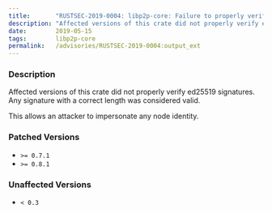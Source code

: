 ```yaml
---
title:       "RUSTSEC-2019-0004: libp2p-core: Failure to properly verify ed25519 signatures makes any signature valid"
description: "Affected versions of this crate did not properly verify ed25519 signatures. Any signature with a correct length was considered valid. This allows an attacker to impersonate any node identity."
date:        2019-05-15
tags:        libp2p-core
permalink:   /advisories/RUSTSEC-2019-0004:output_ext
---
```


### Description

Affected versions of this crate did not properly verify ed25519 signatures.
Any signature with a correct length was considered valid.

This allows an attacker to impersonate any node identity.

### Patched Versions

- `>= 0.7.1`
- `>= 0.8.1`

### Unaffected Versions

- `< 0.3`
